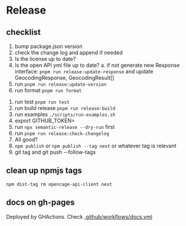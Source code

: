 # Release

## checklist

1. bump package.json version
1. check the change log and append if needed
1. Is the license up to date?
1. Is the open API yml file up to date?
   a. if not generate new Response interface: `pnpm run release:update-response` and update GeocodingResponse, GeocodingResult[]
1. run `pnpm run release:update-version`
1. run format `pnpm run format`
<!-- 1. run linter `pnpm run lint` -->
1. run test `pnpm run test`
1. run build release `pnpm run release:build`
1. run examples `./scripts/run-examples.sh`
1. export GITHUB_TOKEN=
1. run `npx semantic-release --dry-run` first
1. run `pnpm run release:check-changelog`
1. All good?
1. `npm publish` or `npm publish --tag next` or whatever tag is relevant
1. git tag and git push --follow-tags

## clean up npmjs tags

`npm dist-tag rm opencage-api-client next`

## docs on gh-pages

Deployed by GHActions. Check [.github/workflows/docs.yml](.github/workflows/docs.yml)
